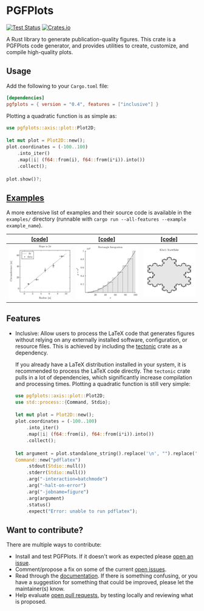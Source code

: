# PGFPlots

[![Test Status](https://github.com/DJDuque/pgfplots/actions/workflows/rust.yml/badge.svg)](https://github.com/DJDuque/pgfplots/actions/workflows/rust.yml)
[![Crates.io](https://img.shields.io/crates/v/pgfplots?labelColor=383f47)](https://crates.io/crates/pgfplots)

A Rust library to generate publication-quality figures. This crate is a PGFPlots
code generator, and provides utilities to create, customize, and compile 
high-quality plots.

## Usage

Add the following to your `Cargo.toml` file:

```toml
[dependencies]
pgfplots = { version = "0.4", features = ["inclusive"] }
```

Plotting a quadratic function is as simple as:

```rust
use pgfplots::axis::plot::Plot2D;

let mut plot = Plot2D::new();
plot.coordinates = (-100..100)
    .into_iter()
    .map(|i| (f64::from(i), f64::from(i*i)).into())
    .collect();

plot.show()?;
```

## [Examples](https://github.com/DJDuque/pgfplots/tree/main/examples)

A more extensive list of examples and their source code is available in the
`examples/` directory (runnable with
`cargo run --all-features --example example_name`).

|[[code]](https://github.com/DJDuque/pgfplots/blob/main/examples/fitted_line.rs)|[[code]](https://github.com/DJDuque/pgfplots/blob/main/examples/rectangle_integration.rs)|[[code]](https://github.com/DJDuque/pgfplots/blob/main/examples/snowflake.rs)|
|-|-|-|
|![](https://github.com/DJDuque/pgfplots/raw/main/examples/fitted_line.png)|![](https://github.com/DJDuque/pgfplots/raw/main/examples/rectangle_integration.png)|![](https://github.com/DJDuque/pgfplots/raw/main/examples/snowflake.png)|

## Features

- Inclusive: Allow users to process the LaTeX code that generates figures
without relying on any externally installed software, configuration, or
resource files. This is achieved by including the
[tectonic](https://crates.io/crates/tectonic) crate as a dependency.

	If you already have a LaTeX distribution installed in your system, it is
recommended to process the LaTeX code directly. The `tectonic` crate pulls in a
lot of dependencies, which significantly increase compilation and processing
 times. Plotting a quadratic function is still very simple:

	```rust
	use pgfplots::axis::plot::Plot2D;
	use std::process::{Command, Stdio};

	let mut plot = Plot2D::new();
	plot.coordinates = (-100..100)
		.into_iter()
		.map(|i| (f64::from(i), f64::from(i*i)).into())
		.collect();

	let argument = plot.standalone_string().replace('\n', "").replace('\t', "");
	Command::new("pdflatex")
		.stdout(Stdio::null())
		.stderr(Stdio::null())
		.arg("-interaction=batchmode")
		.arg("-halt-on-error")
		.arg("-jobname=figure")
		.arg(argument)
		.status()
		.expect("Error: unable to run pdflatex");
	```

## Want to contribute?

There are multiple ways to contribute:
- Install and test PGFPlots. If it doesn't work as expected please [open an
  issue](https://github.com/DJDuque/pgfplots/issues/new).
- Comment/propose a fix on some of the current [open 
issues](https://github.com/DJDuque/pgfplots/issues).
- Read through the [documentation](https://docs.rs/pgfplots). If there is 
  something confusing, or you have a suggestion for something that could be 
  improved, please let the maintainer(s) know.
- Help evaluate [open pull requests](https://github.com/DJDuque/pgfplots/pulls),
  by testing locally and reviewing what is proposed.
